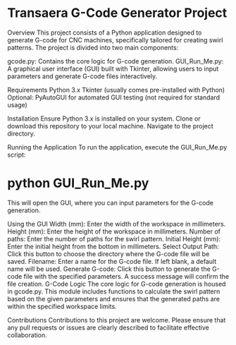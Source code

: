 # Transaera G-Code Generator Project
Overview
This project consists of a Python application designed to generate G-code for CNC machines, specifically tailored for creating swirl patterns. The project is divided into two main components:

gcode.py: Contains the core logic for G-code generation.
GUI_Run_Me.py: A graphical user interface (GUI) built with Tkinter, allowing users to input parameters and generate G-code files interactively.

Requirements
Python 3.x
Tkinter (usually comes pre-installed with Python)
Optional: PyAutoGUI for automated GUI testing (not required for standard usage)

Installation
Ensure Python 3.x is installed on your system.
Clone or download this repository to your local machine.
Navigate to the project directory.

Running the Application
To run the application, execute the GUI_Run_Me.py script:
# python GUI_Run_Me.py
This will open the GUI, where you can input parameters for the G-code generation.

Using the GUI
Width (mm): Enter the width of the workspace in millimeters.
Height (mm): Enter the height of the workspace in millimeters.
Number of paths: Enter the number of paths for the swirl pattern.
Initial Height (mm): Enter the initial height from the bottom in millimeters.
Select Output Path: Click this button to choose the directory where the G-code file will be saved.
Filename: Enter a name for the G-code file. If left blank, a default name will be used.
Generate G-code: Click this button to generate the G-code file with the specified parameters. A success message will confirm the file creation.
G-Code Logic
The core logic for G-code generation is housed in gcode.py. This module includes functions to calculate the swirl pattern based on the given parameters and ensures that the generated paths are within the specified workspace limits.

Contributions
Contributions to this project are welcome. Please ensure that any pull requests or issues are clearly described to facilitate effective collaboration.
